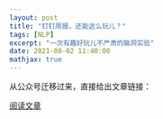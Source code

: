 ```yaml
---
layout: post
title: "钉钉周报，还能这么玩儿？"
tags: [NLP]
excerpt: "一次有趣好玩儿不严肃的脑洞实验"
date: 2021-08-02 11:40:00
mathjax: true
---
```


从公众号迁移过来，直接给出文章链接：

[阅读文章](https://mp.weixin.qq.com/s/tfpIaTXXAxI7NAi1uDt6Aw)